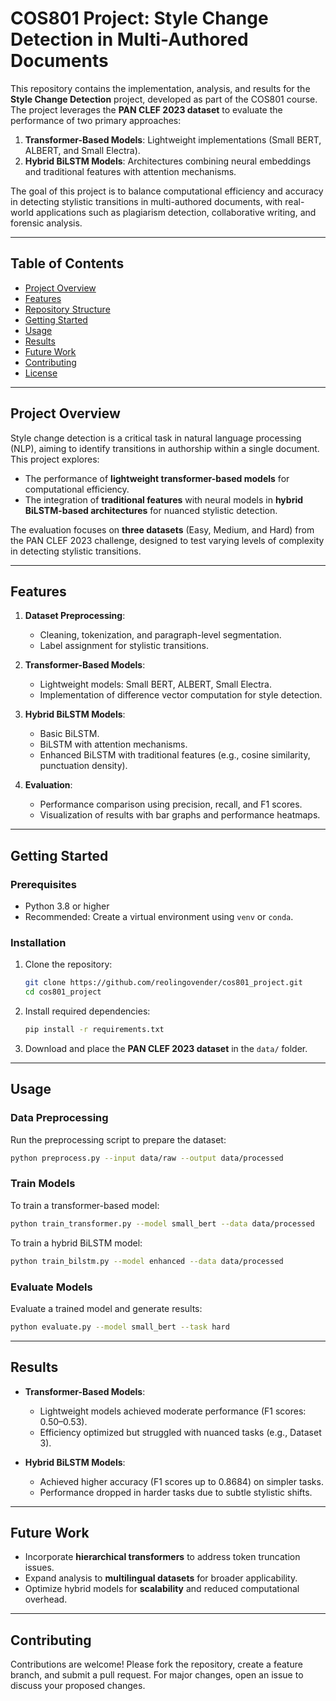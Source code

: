 # **COS801 Project: Style Change Detection in Multi-Authored Documents**

This repository contains the implementation, analysis, and results for the **Style Change Detection** project, developed as part of the COS801 course. The project leverages the **PAN CLEF 2023 dataset** to evaluate the performance of two primary approaches:
1. **Transformer-Based Models**: Lightweight implementations (Small BERT, ALBERT, and Small Electra).
2. **Hybrid BiLSTM Models**: Architectures combining neural embeddings and traditional features with attention mechanisms.

The goal of this project is to balance computational efficiency and accuracy in detecting stylistic transitions in multi-authored documents, with real-world applications such as plagiarism detection, collaborative writing, and forensic analysis.

---

## **Table of Contents**
- [Project Overview](#project-overview)
- [Features](#features)
- [Repository Structure](#repository-structure)
- [Getting Started](#getting-started)
- [Usage](#usage)
- [Results](#results)
- [Future Work](#future-work)
- [Contributing](#contributing)
- [License](#license)

---

## **Project Overview**
Style change detection is a critical task in natural language processing (NLP), aiming to identify transitions in authorship within a single document. This project explores:
- The performance of **lightweight transformer-based models** for computational efficiency.
- The integration of **traditional features** with neural models in **hybrid BiLSTM-based architectures** for nuanced stylistic detection.

The evaluation focuses on **three datasets** (Easy, Medium, and Hard) from the PAN CLEF 2023 challenge, designed to test varying levels of complexity in detecting stylistic transitions.

---

## **Features**
1. **Dataset Preprocessing**:
   - Cleaning, tokenization, and paragraph-level segmentation.
   - Label assignment for stylistic transitions.
   
2. **Transformer-Based Models**:
   - Lightweight models: Small BERT, ALBERT, Small Electra.
   - Implementation of difference vector computation for style detection.

3. **Hybrid BiLSTM Models**:
   - Basic BiLSTM.
   - BiLSTM with attention mechanisms.
   - Enhanced BiLSTM with traditional features (e.g., cosine similarity, punctuation density).

4. **Evaluation**:
   - Performance comparison using precision, recall, and F1 scores.
   - Visualization of results with bar graphs and performance heatmaps.

---

## **Getting Started**

### Prerequisites
- Python 3.8 or higher
- Recommended: Create a virtual environment using `venv` or `conda`.

### Installation
1. Clone the repository:
   ```bash
   git clone https://github.com/reolingovender/cos801_project.git
   cd cos801_project
   ```
2. Install required dependencies:
   ```bash
   pip install -r requirements.txt
   ```

3. Download and place the **PAN CLEF 2023 dataset** in the `data/` folder.

---

## **Usage**

### Data Preprocessing
Run the preprocessing script to prepare the dataset:
```bash
python preprocess.py --input data/raw --output data/processed
```

### Train Models
To train a transformer-based model:
```bash
python train_transformer.py --model small_bert --data data/processed
```

To train a hybrid BiLSTM model:
```bash
python train_bilstm.py --model enhanced --data data/processed
```

### Evaluate Models
Evaluate a trained model and generate results:
```bash
python evaluate.py --model small_bert --task hard
```

---

## **Results**
- **Transformer-Based Models**:
  - Lightweight models achieved moderate performance (F1 scores: 0.50–0.53).
  - Efficiency optimized but struggled with nuanced tasks (e.g., Dataset 3).
  
- **Hybrid BiLSTM Models**:
  - Achieved higher accuracy (F1 scores up to 0.8684) on simpler tasks.
  - Performance dropped in harder tasks due to subtle stylistic shifts.

---

## **Future Work**
- Incorporate **hierarchical transformers** to address token truncation issues.
- Expand analysis to **multilingual datasets** for broader applicability.
- Optimize hybrid models for **scalability** and reduced computational overhead.

---

## **Contributing**
Contributions are welcome! Please fork the repository, create a feature branch, and submit a pull request. For major changes, open an issue to discuss your proposed changes.
